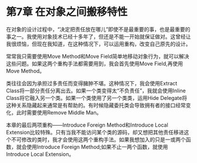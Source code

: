 # 第7章 在对象之间搬移特性

在对象的设计过程中，“决定把责任放在哪儿”即使不是最重要的事，也是最重要的事之一。我使用对象技术已经十多年了，但还是不能一开始就保证做对。这曾经让我很烦恼，但现在我知道，在这种情况下，可以运用重构，改变自己原先的设计。

常常我只需要使用Move Method和Move Field简单地移动对象行为，就可以解决这些问题。如果这两个重构手法都需要用到，我会首先使用Move Field,再使用Move Method。

类往往会因为承担过多责任而变得臃肿不堪。这种情况下，我会使用Extract Class将一部分责任分离出去。如果一个类变得太“不负责任”，我就会使用Inline Class将它融入另一个类。如果一个类使用了另一个类类，运用Hide Delegate将这种关系隐藏起来通常是有帮助的。有时候隐藏委托类会导致拥有者的接口经常变化，此时需要使用Remove Middle Man。

本章的最后两项重构——Introduce Foreign Method和Introduce Local Extension比较特殊。只有当我不能访问某个类的源码，却又想把其他责任移进这个不可修改的类时，我才会使用这两个重构手法。如果我想加入的只是一或两个函数，就会使用Introduce Foreign Method;如果不止一两个函数，就使用Introduce Local Extension。